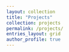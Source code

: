 ```yaml
---
layout: collection
title: "Projects"
collection: projects
permalink: /projects/
entries_layout: grid
author_profile: true
---
```


